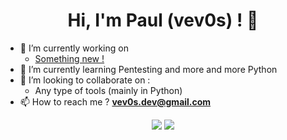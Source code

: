 <h1 align="center">Hi, I'm Paul (vev0s) ! 👋</h1>

- 🔭 I’m currently working on
  - <a href="#">Something new !</a>
- 🌱 I’m currently learning Pentesting and more and more Python
- 👯 I’m looking to collaborate on :
  - Any type of tools (mainly in Python)
- 📫 How to reach me ? <strong><a href=mailto:vev0s.dev@gmail.com>vev0s.dev@gmail.com</a></strong>

<div align="center">
  <a target="_blank" href="https://github.com/vev0s"><img src="https://img.shields.io/github/followers/vev0s?color=white&label=Follow me !&logo=github&style=flat-square"></a>
  <a target="_blank" href="mailto:vev0s.dev@gmail.com"><img src="https://img.shields.io/badge/Email me !-EA4335?style=flat-square&logo=gmail&logoColor=white"></a>
  </a>
</div>
